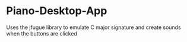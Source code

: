 # Piano-Desktop-App
Uses the jfugue library to emulate C major signature and create sounds when the buttons are clicked
